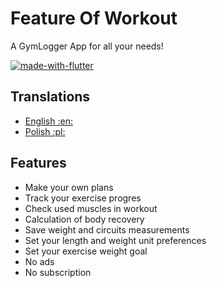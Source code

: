# Feature Of Workout

A GymLogger App for all your needs!

[![made-with-flutter](https://img.shields.io/badge/Made%20with-Flutter-1f425f.svg)](https://flutter.dev/)

## Translations

- [English :en:]()
- [Polish :pl:]()

## Features

- Make your own plans
- Track your exercise progres
- Check used muscles in workout
- Calculation of body recovery
- Save weight and circuits measurements
- Set your length and weight unit preferences
- Set your exercise weight goal
- No ads
- No subscription
